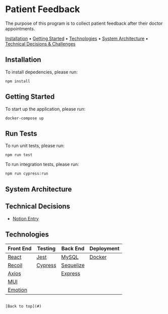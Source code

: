 # Patient Feedback

The purpose of this program is to collect patient feedback after their doctor appointments.

[Installation](#installation) •
[Getting Started](#getting-started) •
[Technologies](#technologies) •
[System Architecture](#system-architecture) •
[Technical Decisions & Challenges](#technical-decisions)

## Installation

To install depedencies, please run:

```
npm install
```

## Getting Started

To start up the application, please run:

```
docker-compose up
```

## Run Tests

To run unit tests, please run:

```
npm run test
```

To run integration tests, please run:

```
npm run cypress:run
```

## System Architecture

## Technical Decisions

- [Notion Entry](https://zesty-spur-a63.notion.site/Patient-Feedback-970e8904cf7645a3b313c75711f44893)

## Technologies

| Front End                        | Testing                          | Back End                            | Deployment                |
| -------------------------------- | -------------------------------- | ----------------------------------- | ------------------------- |
| [React](https://reactjs.org/)    | [Jest](https://jestjs.io/)       | [MySQL](https://www.mysql.com/)     | [Docker](www.docker.com/) |
| [Recoil](https://recoiljs.org/)  | [Cypress](https://go.cypress.io) | [Sequelize](https://sequelize.org/) |                           |
| [Axios](https://axios-http.com/) |                                  | [Express](https://expressjs.com/)   |                           |
| [MUI](https://mui.com/)          |                                  |                                     |                           |
| [Emotion](https://emotion.sh)    |                                  |                                     |                           |

                                                                                                                          [Back to top](#)
